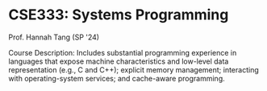 # CSE333: Systems Programming
Prof. Hannah Tang (SP '24)

Course Description: Includes substantial programming experience in languages that expose machine characteristics and low-level data representation (e.g., C and C++); explicit memory management; interacting with operating-system services; and cache-aware programming.
